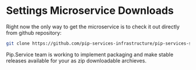 # Settings Microservice Downloads

Right now the only way to get the microservice is to check it out directly from github repository:

```bash
git clone https://github.com/pip-services-infrastructure/pip-services-settings-dart.git
```

Pip.Service team is working to implement packaging and make stable releases available for your 
as zip downloadable archieves.